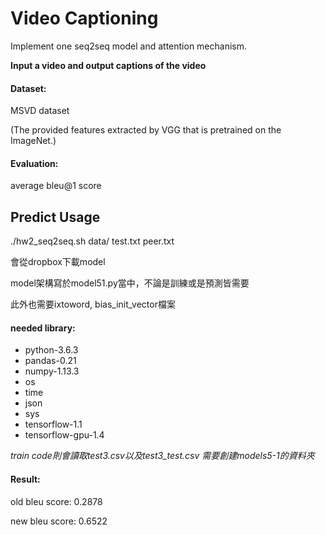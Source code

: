# Video Captioning

Implement one seq2seq model and attention mechanism.

**Input a video and output captions of the video**

#### Dataset:

MSVD dataset

(The provided features extracted by VGG that is pretrained on the ImageNet.)

#### Evaluation:

average bleu@1 score 


## Predict Usage
./hw2_seq2seq.sh data/ test.txt peer.txt


會從dropbox下載model

model架構寫於model51.py當中，不論是訓練或是預測皆需要

此外也需要ixtoword, bias_init_vector檔案


#### needed library:
* python-3.6.3
* pandas-0.21
* numpy-1.13.3
* os
* time
* json
* sys
* tensorflow-1.1
* tensorflow-gpu-1.4


*train code則會讀取test3.csv以及test3_test.csv*
*需要創建models5-1的資料夾*

#### Result:

old bleu score: 0.2878

new bleu score: 0.6522

